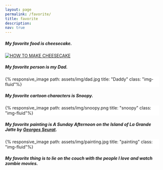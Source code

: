 ```yaml
---
layout: page
permalink: /favorite/
title: favorite
description:
nav: true
---
```

##### My favorite food is cheesecake.
[![HOW TO MAKE CHEESECAKE](https://yt-embed.live/embed?v=tspdJ6hxqnc)](https://www.youtube.com/watch?v=tspdJ6hxqnc)

##### My favorite person is my Dad.
<div class="w-25 p-3" style="background-color: #FFF;">{% responsive_image path: assets/img/dad.jpg title: "Daddy" class: "img-fluid"%}</div>

##### My favorite cartoon characters is Snoopy.
<div class="w-100 p-3" style="background-color: #FFF;">{% responsive_image path: assets/img/snoopy.png title: "snoopy" class: "img-fluid"%}</div>

##### My favorite painting is *A Sunday Afternoon on the Island of La Grande Jatte*  by [Georges Seurat](https://www.artic.edu/artists/40810/georges-seurat).
<div class="w-75 p-3" style="background-color: #FFF;">{% responsive_image path: assets/img/painting.jpg title: "painting" class: "img-fluid"%}</div>

##### My favorite thing is to lie on the couch with the people I love and watch zombie movies.

